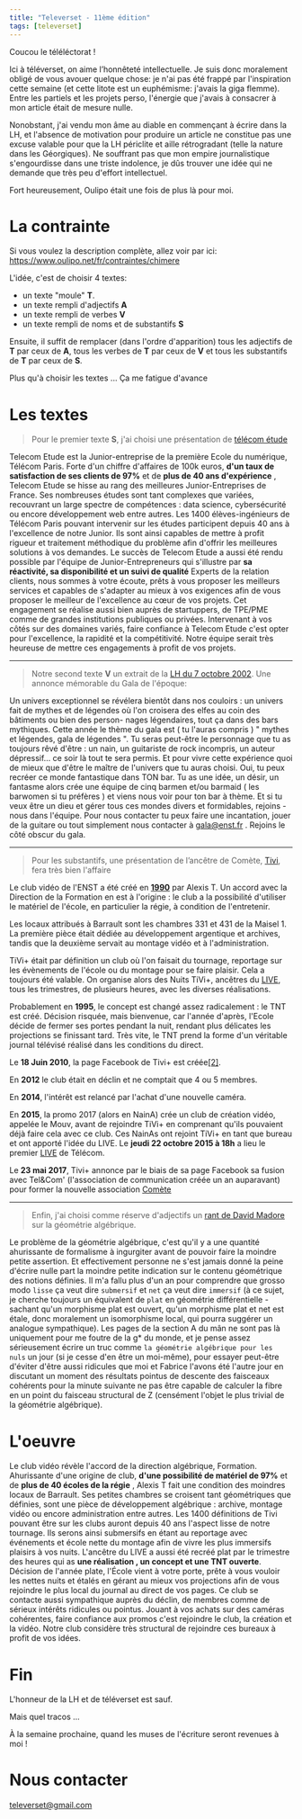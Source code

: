 ```yaml
---
title: "Televerset - 11ème édition"
tags: [televerset]
---
```


Coucou le téléléctorat !

Ici à téléverset, on aime l’honnêteté intellectuelle. Je suis donc moralement obligé de vous avouer quelque chose: je n'ai pas été frappé par l'inspiration cette semaine (et cette litote est un euphémisme: j'avais la giga flemme). Entre les partiels et les projets perso, l'énergie que j'avais à consacrer à mon article était de mesure nulle.

Nonobstant, j'ai vendu mon âme au diable en commençant à écrire dans la LH, et l'absence de motivation pour produire un article ne constitue pas une excuse valable pour que la LH périclite et aille rétrogradant (telle la nature dans  les Géorgiques). Ne souffrant pas que mon empire journalistique s'engourdisse dans une triste indolence, je dûs trouver une idée qui ne demande que très peu d'effort intellectuel.

Fort heureusement, Oulipo était une fois de plus là pour moi.

# La contrainte

Si vous voulez la description complète, allez voir par ici:
 <https://www.oulipo.net/fr/contraintes/chimere>

L'idée, c'est de choisir 4 textes:
- un texte "moule" **T**.
- un texte rempli d'adjectifs **A**
- un texte rempli de verbes **V**
- un texte rempli de noms et de substantifs **S**


Ensuite, il suffit de remplacer (dans l'ordre d'apparition) tous les adjectifs de **T** par ceux de **A**, tous les verbes de **T** par ceux de **V** et tous les substantifs de **T** par ceux de **S**.


Plus qu'à choisir les textes ... Ça me fatigue d'avance

# Les textes

> Pour le premier texte **S**, j'ai choisi une présentation de [télécom étude](https://telecom-etude.fr/about)


Telecom Etude est la Junior-entreprise de la première Ecole du numérique, Télécom Paris. Forte d'un chiffre d'affaires de 100k euros, **d'un taux de satisfaction de ses clients de 97%** et de **plus de 40 ans d'expérience** , Telecom Etude se hisse au rang des meilleures Junior-Entreprises de France. Ses nombreuses études sont tant complexes que variées, recouvrant un large spectre de compétences : data science, cybersécurité ou encore développement web entre autres. Les 1400 élèves-ingénieurs de Télécom Paris pouvant intervenir sur les études participent depuis 40 ans à l'excellence de notre Junior. Ils sont ainsi capables de mettre à profit rigueur et traitement méthodique du problème afin d'offrir les meilleures solutions à vos demandes. Le succès de Telecom Etude a aussi été rendu possible par l'équipe de Junior-Entrepreneurs qui s'illustre par **sa réactivité, sa disponibilité et un suivi de qualité** Experts de la relation clients, nous sommes à votre écoute, prêts à vous proposer les meilleurs services et capables de s'adapter au mieux à vos exigences afin de vous proposer le meilleur de l'excellence au cœur de vos projets. Cet engagement se réalise aussi bien auprès de startuppers, de TPE/PME comme de grandes institutions publiques ou privées. Intervenant à vos côtés sur des domaines variés, faire confiance à Telecom Etude c'est opter pour l'excellence, la rapidité et la compétitivité. Notre équipe serait très heureuse de mettre ces engagements à profit de vos projets.

---


> Notre second texte **V** un extrait de la [LH du 7 octobre 2002](https://web.archive.org/web/20040301043337fw_/http://www.stud.enst.fr/~lh/0203/lh02.pdf).
> Une annonce mémorable du Gala de l'époque:


Un univers exceptionnel se révélera bientôt dans nos
couloirs : un univers fait de mythes et de légendes où l'on
croisera des elfes au coin des bâtiments ou bien des person-
nages légendaires, tout ça dans des bars mythiques. Cette
année le thème du gala est ( tu l'auras compris ) " mythes et
légendes, gala de légendes ". Tu seras peut-être le personnage
que tu as toujours rêvé d'être : un nain, un guitariste de rock
incompris, un auteur dépressif… ce soir là tout te sera permis.
Et pour vivre cette expérience quoi de mieux que d'être le
maître de l'univers que tu auras choisi. Oui, tu peux recréer ce
monde fantastique dans TON bar. Tu as une idée, un désir, un
fantasme alors crée une équipe de cinq barmen et/ou barmaid
( les barwomen si tu préfères ) et viens nous voir pour ton bar
à thème. Et si tu veux être un dieu et gérer tous ces mondes
divers et formidables, rejoins -nous dans l'équipe. Pour nous
contacter tu peux faire une incantation, jouer de la guitare ou
tout simplement nous contacter à gala@enst.fr .
Rejoins le côté obscur du gala.


---


> Pour les substantifs, une présentation de l’ancêtre de Comète, [Tivi](https://chat.rezel.net/fr/assos/tivi), fera très bien l'affaire


Le club vidéo de l'ENST a été créé en [**1990**](https://chat.rezel.net/fr/assos/tivi#fn1) par Alexis T. Un accord avec la Direction de la Formation en est à l'origine : le club a la possibilité d'utiliser le matériel de l'école, en particulier la régie, à condition de l'entretenir.

Les locaux attribués à Barrault sont les chambres 331 et 431 de la Maisel 1. La première pièce était dédiée au développement argentique et archives, tandis que la deuxième servait au montage vidéo et à l'administration.

TiVi+ était par définition un club où l'on faisait du tournage, reportage sur les évènements de l'école ou du montage pour se faire plaisir. Cela a toujours été valable. On organise alors des Nuits TiVi+, ancêtres du [LIVE](https://chat.rezel.net/fr/assos/comete/live), tous les trimestres, de plusieurs heures, avec les diverses réalisations.

Probablement en **1995**, le concept est changé assez radicalement : le TNT est créé. Décision risquée, mais bienvenue, car l'année d'après, l'Ecole décide de fermer ses portes pendant la nuit, rendant plus délicates les projections se finissant tard. Très vite, le TNT prend la forme d'un véritable journal télévisé réalisé dans les conditions du direct.

Le **18 Juin 2010**, la page Facebook de Tivi+ est créée[[2]](https://chat.rezel.net/fr/assos/tivi#fn2).

En **2012** le club était en déclin et ne comptait que 4 ou 5 membres.

En **2014**, l'intérêt est relancé par l'achat d'une nouvelle caméra.

En **2015**, la promo 2017 (alors en NainA) crée un club de création vidéo, appelée le Mouv, avant de rejoindre TiVi+ en comprenant qu'ils pouvaient déjà faire cela avec ce club. Ces NainAs ont rejoint TiVi+ en tant que bureau et ont apporté l'idée du LIVE. Le **jeudi 22 octobre 2015 à 18h** a lieu le premier [LIVE](https://chat.rezel.net/fr/assos/comete/live) de Télécom.

Le **23 mai 2017**, Tivi+ annonce par le biais de sa page Facebook sa fusion avec Tel&Com' (l'association de communication créée un an auparavant) pour former la nouvelle association [Comète](https://chat.rezel.net/fr/assos/comete)

---

> Enfin, j'ai choisi comme réserve d'adjectifs un [rant de David Madore](https://web.archive.org/web/20040301043337fw_/http://www.stud.enst.fr/~lh/0203/lh02.pdf) sur la géométrie algébrique.


Le problème de la géométrie algébrique, c'est qu'il y a une quantité
ahurissante de formalisme à ingurgiter avant de pouvoir faire la
moindre petite assertion.  Et effectivement personne ne s'est jamais
donné la peine d'écrire nulle part la moindre petite indication sur le
contenu géométrique des notions définies.  Il m'a fallu plus d'un an
pour comprendre que grosso modo `lisse` ça veut dire `submersif`
et `net` ça veut dire `immersif` (à ce sujet, je cherche toujours
un équivalent de `plat` en géométrie différentielle - sachant qu'un
morphisme plat est ouvert, qu'un morphisme plat et net est étale, donc
moralement un isomorphisme local, qui pourra suggérer un analogue
sympathique).  Les pages de la section A du mân ne sont pas là
uniquement pour me foutre de la g* du monde, et je pense assez
sérieusement écrire un truc comme `la géométrie algébrique pour les nuls`
un jour (si je cesse d'en être un moi-même), pour essayer
peut-être d'éviter d'être aussi ridicules que moi et Fabrice l'avons
été l'autre jour en discutant un moment des résultats pointus de
descente des faisceaux cohérents pour la minute suivante ne pas être
capable de calculer la fibre en un point du faisceau structural de Z
(censément l'objet le plus trivial de la géométrie algébrique).

# L'oeuvre

Le club vidéo révèle l'accord de la direction algébrique, Formation. Ahurissante d'une origine de club, **d'une possibilité de matériel de 97%** et de **plus de 40 écoles de la régie** , Alexis T fait une condition des moindres locaux de Barrault. Ses petites chambres se croisent tant géométriques que définies, sont une pièce de développement algébrique : archive, montage vidéo ou encore administration entre autres. Les 1400 définitions de Tivi pouvant être sur les clubs auront depuis 40 ans l'aspect lisse de notre tournage. Ils serons ainsi submersifs en étant au reportage avec événements et école nette du montage afin de vivre les plus immersifs plaisirs à vos nuits. L'ancêtre du LIVE a aussi été recréé plat par le trimestre des heures qui as **une réalisation , un concept et une TNT ouverte**. Décision de l'année plate, l'École vient à votre porte, prête à vous vouloir les nettes nuits et étalés en gérant au mieux vos projections afin de vous rejoindre le plus local du journal au direct de vos pages. Ce club se contacte aussi sympathique auprès du déclin, de membres comme de sérieux intérêts ridicules ou pointus. Jouant à vos achats sur des caméras cohérentes, faire confiance aux promos c'est rejoindre le club, la création et la vidéo. Notre club considère très structural de rejoindre ces bureaux à profit de vos idées.


# Fin

L'honneur de la LH et de téléverset est sauf.

Mais quel tracos ...

À la semaine prochaine, quand les muses de l'écriture seront revenues à moi !

# Nous contacter

televerset@gmail.com